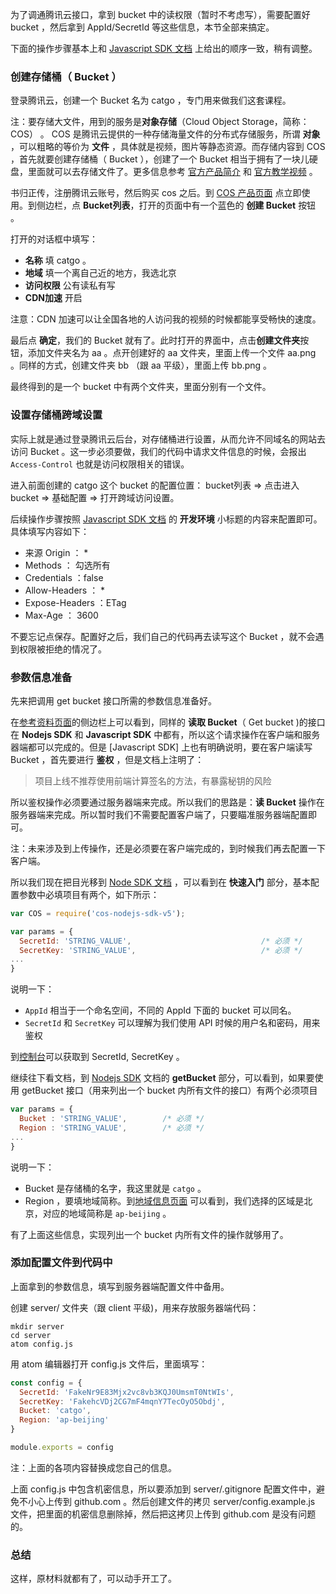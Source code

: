 为了调通腾讯云接口，拿到 bucket 中的读权限（暂时不考虑写），需要配置好 bucket ，然后拿到 AppId/SecretId 等这些信息，本节全部来搞定。

下面的操作步骤基本上和 [Javascript SDK 文档](https://cloud.tencent.com/document/product/436/11459) 上给出的顺序一致，稍有调整。

### 创建存储桶（ Bucket ）

登录腾讯云，创建一个 Bucket 名为 catgo ，专门用来做我们这套课程。

注：要存储大文件，用到的服务是**对象存储**（Cloud Object Storage，简称：COS） 。 COS 是腾讯云提供的一种存储海量文件的分布式存储服务，所谓 **对象** ，可以粗略的等价为 **文件** ，具体就是视频，图片等静态资源。而存储内容到 COS ，首先就要创建存储桶（ Bucket ），创建了一个 Bucket 相当于拥有了一块儿硬盘，里面就可以去存储文件了。更多信息参考 [官方产品简介](https://cloud.tencent.com/document/product/436/6222) 和 [官方教学视频](https://cloud.tencent.com/course/detail/29?specialId=183) 。

书归正传，注册腾讯云账号，然后购买 cos 之后。到 [COS 产品页面](https://cloud.tencent.com/product/cos) 点立即使用。到侧边栏，点 **Bucket列表**，打开的页面中有一个蓝色的 **创建 Bucket** 按钮 。

打开的对话框中填写：

- **名称** 填 catgo 。
- **地域** 填一个离自己近的地方，我选北京
- **访问权限** 公有读私有写
- **CDN加速** 开启

注意：CDN 加速可以让全国各地的人访问我的视频的时候都能享受畅快的速度。

最后点 **确定**，我们的 Bucket 就有了。此时打开的界面中，点击**创建文件夹**按钮，添加文件夹名为 aa 。点开创建好的 aa 文件夹，里面上传一个文件 aa.png 。同样的方式，创建文件夹 bb （跟 aa 平级），里面上传 bb.png 。

最终得到的是一个 bucket 中有两个文件夹，里面分别有一个文件。

### 设置存储桶跨域设置

实际上就是通过登录腾讯云后台，对存储桶进行设置，从而允许不同域名的网站去访问 Bucket 。这一步必须要做，我们的代码中请求文件信息的时候，会报出 `Access-Control` 也就是访问权限相关的错误。

进入前面创建的 catgo 这个 bucket 的配置位置： bucket列表 => 点击进入 bucket => 基础配置 => 打开跨域访问设置。

后续操作步骤按照 [Javascript SDK 文档](https://cloud.tencent.com/document/product/436/11459) 的 **开发环境** 小标题的内容来配置即可。具体填写内容如下：

- 来源 Origin ： *
- Methods ： 勾选所有
- Credentials ：false
- Allow-Headers ： *
- Expose-Headers ：ETag
- Max-Age ： 3600

不要忘记点保存。配置好之后，我们自己的代码再去读写这个 Bucket ，就不会遇到权限被拒绝的情况了。

### 参数信息准备

先来把调用 get bucket 接口所需的参数信息准备好。

在[参考资料页面](https://cloud.tencent.com/document/product/436/8629)的侧边栏上可以看到，同样的 **读取 Bucket**（ Get bucket )的接口在 **Nodejs SDK** 和 **Javascript SDK** 中都有，所以这个请求操作在客户端和服务器端都可以完成的。但是 [Javascript SDK] 上也有明确说明，要在客户端读写 Bucket ，首先要进行 **鉴权** ，但是文档上注明了：

>项目上线不推荐使用前端计算签名的方法，有暴露秘钥的风险

所以鉴权操作必须要通过服务器端来完成。所以我们的思路是：**读 Bucket** 操作在服务器端来完成。所以暂时我们不需要配置客户端了，只要瞄准服务器端配置即可。

注：未来涉及到上传操作，还是必须要在客户端完成的，到时候我们再去配置一下客户端。

所以我们现在把目光移到 [Node SDK 文档](https://cloud.tencent.com/document/product/436/8629) ，可以看到在 **快速入门** 部分，基本配置参数中必填项目有两个，如下所示：

```js
var COS = require('cos-nodejs-sdk-v5');

var params = {
  SecretId: 'STRING_VALUE',                             /* 必须 */
  SecretKey: 'STRING_VALUE',                            /* 必须 */
...
}
```

说明一下：

- `AppId` 相当于一个命名空间，不同的 AppId 下面的 bucket 可以同名。
- `SecretId` 和 `SecretKey` 可以理解为我们使用 API 时候的用户名和密码，用来鉴权

到[控制台](https://console.cloud.tencent.com/capi)可以获取到 SecretId, SecretKey 。

继续往下看文档，到 [Nodejs SDK](https://cloud.tencent.com/document/product/436/8629) 文档的 **getBucket** 部分，可以看到，如果要使用 getBucket 接口（用来列出一个 bucket 内所有文件的接口）有两个必须项目

```js
var params = {
  Bucket : 'STRING_VALUE',        /* 必须 */
  Region : 'STRING_VALUE',        /* 必须 */
...
}
```

说明一下：

- Bucket 是存储桶的名字，我这里就是 `catgo` 。
- Region ，要填地域简称。到[地域信息页面](https://cloud.tencent.com/document/product/436/6224) 可以看到，我们选择的区域是北京，对应的地域简称是 `ap-beijing` 。

有了上面这些信息，实现列出一个 bucket 内所有文件的操作就够用了。

### 添加配置文件到代码中

上面拿到的参数信息，填写到服务器端配置文件中备用。

创建 server/ 文件夹（跟 client 平级)，用来存放服务器端代码：

```
mkdir server
cd server
atom config.js
```

用 atom 编辑器打开 config.js 文件后，里面填写：


```js
const config = {
  SecretId: 'FakeNr9E83Mjx2vc8vb3KQJ0UmsmT0NtWIs',
  SecretKey: 'FakehcVDj2CG7mF4mqnY7TecOyO5Obdj',
  Bucket: 'catgo',
  Region: 'ap-beijing'
}

module.exports = config
```

注：上面的各项内容替换成您自己的信息。

上面 config.js 中包含机密信息，所以要添加到 server/.gitignore 配置文件中，避免不小心上传到 github.com 。然后创建文件的拷贝 server/config.example.js 文件，把里面的机密信息删除掉，然后把这拷贝上传到 github.com 是没有问题的。

### 总结

这样，原材料就都有了，可以动手开工了。
